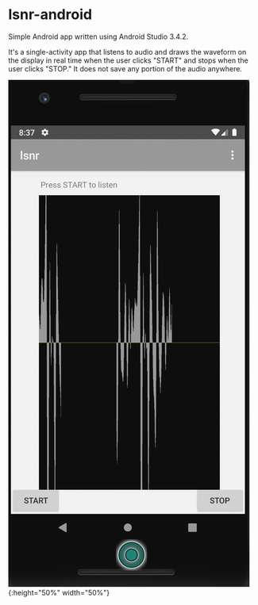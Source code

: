 # lsnr-android

Simple Android app written using Android Studio 3.4.2.

It's a single-activity app that listens to audio and draws the waveform on the display in real time
when the user clicks "START" and stops when the user clicks "STOP." It does not save any
portion of the audio anywhere.

![Screenshot](https://github.com/dennisgbrown/lsnr-android/blob/master/Android%20lsnr%20screenshot.png?raw=true "lsnr Android version"){:height="50%" width="50%"}
